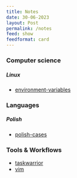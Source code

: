```yaml
---
title: Notes
date: 30-06-2023
layout: Post
permalink: /notes
feed: show
feedformat: card
---
```


### Computer science
##### Linux
 - [environment-variables](/notes/environment-variables)

### Languages
##### Polish
 - [polish-cases](/notes/polish-cases)

### Tools & Workflows
 - [taskwarrior](/notes/taskwarrior)
 - [vim](/notes/vim)
